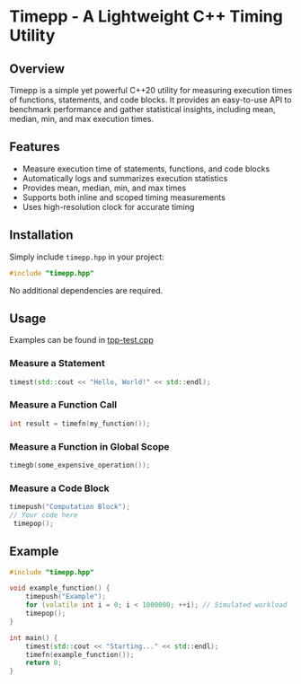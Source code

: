 # Timepp - A Lightweight C++ Timing Utility

## Overview
Timepp is a simple yet powerful C++20 utility for measuring execution times of functions, statements, and code blocks. It provides an easy-to-use API to benchmark performance and gather statistical insights, including mean, median, min, and max execution times.

## Features
- Measure execution time of statements, functions, and code blocks
- Automatically logs and summarizes execution statistics
- Provides mean, median, min, and max times
- Supports both inline and scoped timing measurements
- Uses high-resolution clock for accurate timing

## Installation
Simply include `timepp.hpp` in your project:
```cpp
#include "timepp.hpp"
```
No additional dependencies are required.

## Usage
Examples can be found in [tpp-test.cpp](tpp-test.cpp)

### Measure a Statement
```cpp
timest(std::cout << "Hello, World!" << std::endl);
```

### Measure a Function Call
```cpp
int result = timefn(my_function());
```

### Measure a Function in Global Scope
```cpp
timegb(some_expensive_operation());
```

### Measure a Code Block
```cpp
timepush("Computation Block");
// Your code here
 timepop();
```

## Example
```cpp
#include "timepp.hpp"

void example_function() {
    timepush("Example");
    for (volatile int i = 0; i < 1000000; ++i); // Simulated workload
    timepop();
}

int main() {
    timest(std::cout << "Starting..." << std::endl);
    timefn(example_function());
    return 0;
}
```

